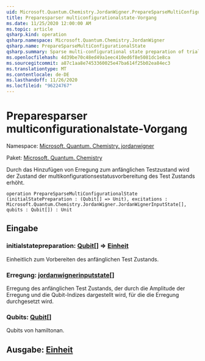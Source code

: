 ```yaml
---
uid: Microsoft.Quantum.Chemistry.JordanWigner.PrepareSparseMultiConfigurationalState
title: Preparesparser multiconfigurationalstate-Vorgang
ms.date: 11/25/2020 12:00:00 AM
ms.topic: article
qsharp.kind: operation
qsharp.namespace: Microsoft.Quantum.Chemistry.JordanWigner
qsharp.name: PrepareSparseMultiConfigurationalState
qsharp.summary: Sparse multi-configurational state preparation of trial state by adding excitations to initial trial state.
ms.openlocfilehash: 4d39be70c48ed49a1eec410ed6f8e5081dc1e8ca
ms.sourcegitcommit: a87c1aa8e7453360025e47ba614f25b02ea84ec3
ms.translationtype: MT
ms.contentlocale: de-DE
ms.lasthandoff: 11/26/2020
ms.locfileid: "96224767"
---
```

# <a name="preparesparsemulticonfigurationalstate-operation"></a>Preparesparser multiconfigurationalstate-Vorgang

Namespace: [Microsoft. Quantum. Chemistry. jordanwigner](xref:Microsoft.Quantum.Chemistry.JordanWigner)

Paket: [Microsoft. Quantum. Chemistry](https://nuget.org/packages/Microsoft.Quantum.Chemistry)


Durch das Hinzufügen von Erregung zum anfänglichen Testzustand wird der Zustand der multikonfigurationsestatusvorbereitung des Test Zustands erhöht.

```qsharp
operation PrepareSparseMultiConfigurationalState (initialStatePreparation : (Qubit[] => Unit), excitations : Microsoft.Quantum.Chemistry.JordanWigner.JordanWignerInputState[], qubits : Qubit[]) : Unit
```


## <a name="input"></a>Eingabe

### <a name="initialstatepreparation--qubit--unit"></a>initialstatepreparation: [Qubit](xref:microsoft.quantum.lang-ref.qubit)[] => [Einheit](xref:microsoft.quantum.lang-ref.unit) 

Einheitlich zum Vorbereiten des anfänglichen Test Zustands.


### <a name="excitations--jordanwignerinputstate"></a>Erregung: [jordanwignerinputstate](xref:Microsoft.Quantum.Chemistry.JordanWigner.JordanWignerInputState)[]

Erregung des anfänglichen Test Zustands, der durch die Amplitude der Erregung und die Qubit-Indizes dargestellt wird, für die die Erregung durchgesetzt wird.


### <a name="qubits--qubit"></a>Qubits: [Qubit](xref:microsoft.quantum.lang-ref.qubit)[]

Qubits von hamiltonan.



## <a name="output--unit"></a>Ausgabe: [Einheit](xref:microsoft.quantum.lang-ref.unit)

